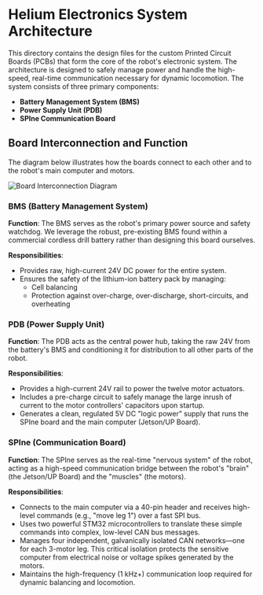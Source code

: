 # Helium Electronics System Architecture

This directory contains the design files for the custom Printed Circuit Boards (PCBs) that form the core of the robot's electronic system. The architecture is designed to safely manage power and handle the high-speed, real-time communication necessary for dynamic locomotion. The system consists of three primary components:

- **Battery Management System (BMS)**
- **Power Supply Unit (PDB)**
- **SPIne Communication Board**

## Board Interconnection and Function

The diagram below illustrates how the boards connect to each other and to the robot's main computer and motors.

![Board Interconnection Diagram](https://github.com/user-attachments/assets/06cc2278-a18b-492b-81f3-8366032f9ce6)

### BMS (Battery Management System)

**Function**: The BMS serves as the robot's primary power source and safety watchdog. We leverage the robust, pre-existing BMS found within a commercial cordless drill battery rather than designing this board ourselves.

**Responsibilities**:
- Provides raw, high-current 24V DC power for the entire system.
- Ensures the safety of the lithium-ion battery pack by managing:
  - Cell balancing
  - Protection against over-charge, over-discharge, short-circuits, and overheating

### PDB (Power Supply Unit)

**Function**: The PDB acts as the central power hub, taking the raw 24V from the battery's BMS and conditioning it for distribution to all other parts of the robot.

**Responsibilities**:
- Provides a high-current 24V rail to power the twelve motor actuators.
- Includes a pre-charge circuit to safely manage the large inrush of current to the motor controllers' capacitors upon startup.
- Generates a clean, regulated 5V DC "logic power" supply that runs the SPIne board and the main computer (Jetson/UP Board).

### SPIne (Communication Board)

**Function**: The SPIne serves as the real-time "nervous system" of the robot, acting as a high-speed communication bridge between the robot's "brain" (the Jetson/UP Board) and the "muscles" (the motors).

**Responsibilities**:
- Connects to the main computer via a 40-pin header and receives high-level commands (e.g., "move leg 1") over a fast SPI bus.
- Uses two powerful STM32 microcontrollers to translate these simple commands into complex, low-level CAN bus messages.
- Manages four independent, galvanically isolated CAN networks—one for each 3-motor leg. This critical isolation protects the sensitive computer from electrical noise or voltage spikes generated by the motors.
- Maintains the high-frequency (1 kHz+) communication loop required for dynamic balancing and locomotion.
